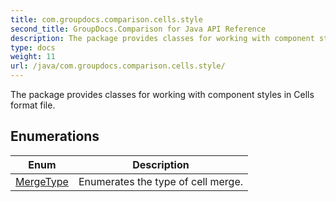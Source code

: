 ```yaml
---
title: com.groupdocs.comparison.cells.style
second_title: GroupDocs.Comparison for Java API Reference
description: The package provides classes for working with component styles in Cells format file.
type: docs
weight: 11
url: /java/com.groupdocs.comparison.cells.style/
---
```


The package provides classes for working with component styles in Cells format file.


## Enumerations

| Enum | Description |
| --- | --- |
| [MergeType](../com.groupdocs.comparison.cells.style/mergetype) | Enumerates the type of cell merge. |
